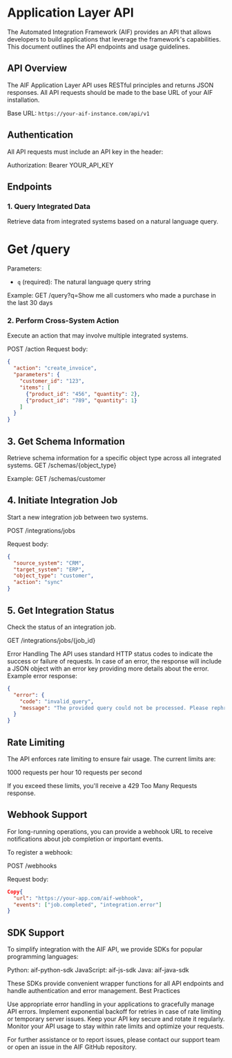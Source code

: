 # Application Layer API

The Automated Integration Framework (AIF) provides an API that allows developers to build applications that leverage the framework's capabilities. This document outlines the API endpoints and usage guidelines.

## API Overview

The AIF Application Layer API uses RESTful principles and returns JSON responses. All API requests should be made to the base URL of your AIF installation.

Base URL: `https://your-aif-instance.com/api/v1`

## Authentication

All API requests must include an API key in the header:

Authorization: Bearer YOUR_API_KEY

## Endpoints

### 1. Query Integrated Data

Retrieve data from integrated systems based on a natural language query.

# Get /query
Parameters:
- `q` (required): The natural language query string

Example:
GET /query?q=Show me all customers who made a purchase in the last 30 days


### 2. Perform Cross-System Action

Execute an action that may involve multiple integrated systems.

POST /action
Request body:
```json
{
  "action": "create_invoice",
  "parameters": {
    "customer_id": "123",
    "items": [
      {"product_id": "456", "quantity": 2},
      {"product_id": "789", "quantity": 1}
    ]
  }
}
```

## 3. Get Schema Information
Retrieve schema information for a specific object type across all integrated systems.
GET /schemas/{object_type}

Example:
GET /schemas/customer


## 4. Initiate Integration Job
Start a new integration job between two systems.

POST /integrations/jobs

Request body:
```json
{
  "source_system": "CRM",
  "target_system": "ERP",
  "object_type": "customer",
  "action": "sync"
}
```
## 5. Get Integration Status

Check the status of an integration job.

GET /integrations/jobs/{job_id}

Error Handling
The API uses standard HTTP status codes to indicate the success or failure of requests. In case of an error, the response will include a JSON object with an error key providing more details about the error.
Example error response:
```json
{
  "error": {
    "code": "invalid_query",
    "message": "The provided query could not be processed. Please rephrase and try again."
  }
}
```

## Rate Limiting

The API enforces rate limiting to ensure fair usage. The current limits are:

1000 requests per hour
10 requests per second

If you exceed these limits, you'll receive a 429 Too Many Requests response.

## Webhook Support
For long-running operations, you can provide a webhook URL to receive notifications about job completion or important events.

To register a webhook:

POST /webhooks

Request body:

```json
Copy{
  "url": "https://your-app.com/aif-webhook",
  "events": ["job.completed", "integration.error"]
}
```

## SDK Support

To simplify integration with the AIF API, we provide SDKs for popular programming languages:

Python: aif-python-sdk
JavaScript: aif-js-sdk
Java: aif-java-sdk

These SDKs provide convenient wrapper functions for all API endpoints and handle authentication and error management.
Best Practices

Use appropriate error handling in your applications to gracefully manage API errors.
Implement exponential backoff for retries in case of rate limiting or temporary server issues.
Keep your API key secure and rotate it regularly.
Monitor your API usage to stay within rate limits and optimize your requests.

For further assistance or to report issues, please contact our support team or open an issue in the AIF GitHub repository.